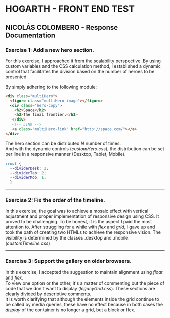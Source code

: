 # HOGARTH - FRONT END TEST 
## NICOLÁS COLOMBERO - Response Documentation

### Exercise 1: Add a new hero section.

For this exercise, I approached it from the scalability perspective. By using custom variables and the CSS calculation method, I established a dynamic control that facilitates the division based on the number of heroes to be presented.
  
By simply adhering to the following module:

```html
<div class="multiHero">
  <figure class="multiHero-image"></figure>
  <div class="hero-copy">
    <h2>Space</h2>
    <h3>The final frontier.</h3>
   </div>
   <!-- LINK -->
   <a class="multiHero-link" href="http://space.com/"></a>
</div>
```

The hero section can be distributed *N* number of times.  
And with the dynamic controls (*customHero.css*), the distribution can be set per line in a responsive manner (Desktop, Tablet, Mobile).

```css
:root {
  --dividerDesk: 2;
  --dividerTab: 2;
  --dividerMob: 1;
  }
  ```
    
- - -
  
### Exercise 2: Fix the order of the timeline.

In this exercise, the goal was to achieve a mosaic effect with vertical adjustment and proper implementation of responsive design using CSS. It proved to be challenging. To be honest, it is the aspect I paid the most attention to. After struggling for a while with *flex* and *grid*, I gave up and took the path of creating two HTMLs to achieve the responsive vision. The visibility is determined by the classes .desktop and .mobile. (*customTimeline.css*)
  
- - -
  
### Exercise 3: Support the gallery on older browsers.

In this exercise, I accepted the suggestion to maintain alignment using *float* and *flex*.  
To view one option or the other, it's a matter of commenting out the piece of code that we don't want to display (*legacyGrid.css*). These sections are clearly divided by descriptive comments.  
It is worth clarifying that although the elements inside the grid continue to be called by media queries, these have no effect because in both cases the *display* of the container is no longer a grid, but a block or flex.
